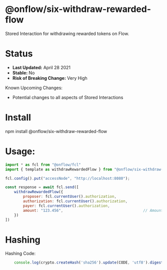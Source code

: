 # @onflow/six-withdraw-rewarded-flow

Stored Interaction for withdrawing rewarded tokens on Flow.

# Status

- **Last Updated:** April 28 2021
- **Stable:** No
- **Risk of Breaking Change:** Very High

Known Upcoming Changes:

- Potential changes to all aspects of Stored Interactions

# Install

npm install @onflow/six-withdraw-rewarded-flow

# Usage:

```javascript
import * as fcl from "@onflow/fcl"
import { template as withdrawRewardedFlow } from "@onflow/six-withdraw-rewarded-flow"

fcl.config().put("accessNode", "http://localhost:8080");

const response = await fcl.send([
    withdrawRewardedFlow({
        proposer: fcl.currentUser().authorization,
        authorization: fcl.currentUser().authorization,     
        payer: fcl.currentUser().authorization,             
        amount: "123.456",                                    // Amount as a String representing a Cadence UFix64
    })
])

```

# Hashing

Hashing Code:
```javascript
    console.log(crypto.createHash('sha256').update(CODE, 'utf8').digest('hex'))
```